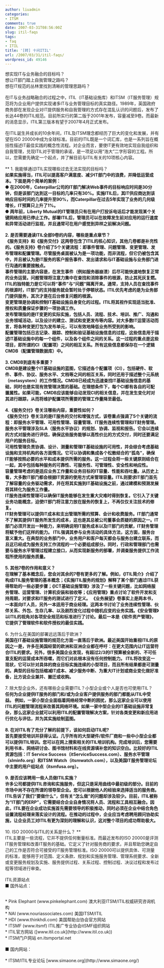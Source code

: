 ```yaml
---
author: liuadmin
categories:
- ITSM
comments: true
date: 2007-03-31T08:56:00Z
slug: itil-faqs
tags:
- faq
- ITIL
title: '[转] 十问ITIL'
url: /2007/03/31/itil-faqs/
wordpress_id: 49146
---
```


想实现IT与业务融合的目标吗？<br />想让IT部门踏上自我管理之路吗？<br />想在IT规范的丛林里找到清晰的管理思路吗？<br /><br />在IT与业务战略融合的过程之中，ITIL（IT基础设施库）和ITSM（IT服务管理）规范将为企业用户提供实现诸多IT与业务管理目标的真实路径。1989年，英国政府商务部在发现企业对IT提供服务和自我管理的方式存在混乱认识的问题后，发布了长达44卷的ITIL规范。目前所实行的第二版于2001年发布，容量减至9卷。而最新的消息显示，ITIL第三版本有望于2007年4月正式发布。<br /><br />在ITIL诞生并成长的10余年间，ITIL及ITSM理念都经历了巨大的变化和发展，并有望在ISO 20000中成为全球标准。目前的ITIL既是一个词汇库，也是一系列旨在概括性描述IT最佳实践的概念性流程。对企业而言，要使IT更有效地实现自我组织和自我管理，兑现ITIL对于管理的承诺，是一项足以用“浩大”二字形容的工程。所以，您需要先确定一个起点，并了解目前与ITIL有关的10项核心内容。<br /><br />**    1. 我能够通过ITIL实现哪些过去无法实现的目标吗？**<br />如果实施得当，ITIL可以提高客户满意度、减少IT部门中的浪费，并降低运营成本。下面是两个简单的案例：<br />● 在2000年，Caterpillar公司的IT部门解决Web事件的目标响应时间是30分钟，但是该部门达到这一目标的几率只有30%。实施ITIL后，其IT供应商达到该响应目标时间的几率提升至90%，而Caterpillar在过去5年实现了业务的几何级增长，IT预算只上升了1%。<br />● 两年前，Liberty Mutual的IT管理员只有在用户打投诉电话后才能发现某个关键网络应用已停止工作。部署ITIL后，管理员可以在故障发生前对应用的运行速度和异常活动进行监视，并且通常可在用户感觉到异样之前解决问题。<br /><br />**2. 是否需要通读ITIL全部9卷的内容，哪些是重点章节？**<br />《服务支持》和《服务交付》这两卷包含了ITIL的核心知识，其他几卷都是补充性的。《服务支持》卷介绍了5个关键流程：即事件管理、问题管理、变更管理、发布管理和配置管理。尽管服务桌面被认为是一项功能，而非流程，但它仍被包含其中，并且被认为是IT服务的客户报告事件、发出请求和与IT基础设施与业务部门进行沟通的重要接触点。<br />事件管理的主要内容是，在发生事件（例如服务器崩溃）后尽可能快速地恢复正常的业务运营。问题管理将注意力集中在查找和消除事件的根源，防止其死灰复燃。<br />ITIL的独特能力是它可以将“事件”与“问题”隔离开来。通常，支持人员在查找事件的根源时，IT部门的支持服务就会暂时处于停顿状态。ITIL优先考虑的是为业务部门提供服务，其次才是在后台修复问题的根源。<br />变更管理是协调和控制IT基础设施自身变化的过程。ITIL将其视作实现适当批准、授权和质量保证步骤的一项协调工作。<br />发布管理指的是IT变更的实际实施，包括人员、流程、技术、培训、推广、沟通和业务领域活动，以及设计的建立、测试和变更发布等内容。对大多数IT运营活动而言，将各种变更打包为发布单元，可以有效地降低业务所受到的影响。<br />配置管理包括日志记录、跟踪、控制和验证基础设施信息的过程，这些信息用于描述IT基础设施中的每一个组件，以及各个组件之间的关系。这一过程的重点是这些项目，即所谓的CI（配置项）之间的相互关系。所有这些信息都保存在一个逻辑CMDB（配置管理数据库）中。<br /><br />**3. CMDB到底有多重要？**<br />CMDB是建设整个IT基础设施的蓝图，它描述各个配置项（CI），包括硬件、软件、事件、协议、服务水平、文档等之间的相互关系，同时还用于描述整个元系统（metasystem）的工作情况。CMDB已经成为迅速查找IT基础设施信息的基础，同时也是实现有效管理决策的基础。在理想条件下，每个CI都有各自的可配置属性。如果可能，CMDB应该能够自动发现CI的相关信息，并在发生变化时对其进行跟踪，从而将维护配置项所需要的管理工作量降至最低。<br /><br />**4.《服务交付》卷关注哪些内容，重要性如何？**<br />《服务交付》卷关注的是IT服务的交付和增强方式，该卷重点强调了5个关键的流程：即服务水平管理、可用性管理、容量管理、IT服务连续性管理和IT财务管理。<br />服务水平管理涉及SLA（服务水平协议）的规划、协调、监视和报告。它会以连续的方式对服务进行评估，确保这些服务能够以高性价比的方式交付，同时还要满足用户的服务目标。<br />可用性管理负责协调、设计、测量和管理IT基础设施的可用性，并会综合考虑基础设施和支持机构的各方面情况。它可以协调和集成各个松散结合的“孤岛”，确保IT能够按照必要的水平和成本提供所需的服务。这一过程会将一些关键原则结合在一起，其中包括每种服务的可靠性、可服务性、可管理性、安全性和响应性。<br />容量管理考虑的是适应业务工作量和业务目标的IT容量、性能和吞吐量。从历史上看，大多数IT部门都会根据IT资源的使用方式来管理容量。ITIL则要求IT部门首先了解容量的业务驱动需求，并在将其实施到IT基础设施之前，通过建模和预测发展将其转化为服务工作量。<br />IT服务连续性管理可以确保IT服务能够在发生重大灾难时得到恢复。它引入了关键业务功能概念，迫使IT部门将注意力放在服务的恢复上，不再仅仅关注技术的修复。<br />IT财务管理可以提供IT成本和支出管理所需的预算、会计和收费服务。IT部门通常不了解其提供IT服务所发生的成本，这也是其总被公司董事会质疑的原因之一。IT部门必须开发出一种能力，来明确说明IT服务成本以及IT部门的贡献，IT财务管理将赋予他们这样的能力。        ITIL强调其参与业务活动的具体方法，这方面，服务台意义重大。在典型的业务部门中，业务用户和客户每天都会与服务台建立联系，而且这已经成为服务支持工作流程的一个必要组成部分。同时，行政和管理部门也需要与服务水平管理过程建立接口，从而实现新服务的部署，并调查服务提供工作流程所使用的服务质量。<br /><br />**5. 其他7卷的作用和意义？**<br />在理解了基本概念后，您会对其余的7卷有更多的了解。例如，《ITIL简介》介绍了构成ITIL服务管理的基本概念；《实施ITIL服务的规划》解释了某个部门通过ITIL获得帮助的一些必要步骤；《ICT基础设施管理》涉及了一些关键问题，比如网络服务管理、运营管理、计算机安装和验收等；《应用管理》重点讨论了软件开发和支持周期，对要求和IT服务的测试进行了定义。        《业务展望》卷事实上是两本书，一本面向IT人员，另外一本适用于商业经理。这两本书讨论了业务连续性管理、伙伴关系、外包、生存几率、以及剧烈变化过程中随机应变的业务实践。《安全管理》以ITIL的视角对各项安全规范和标准进行了讨论。最后一本是《软件资产管理》，它提供了管理软件和软件授权的最佳实践。<br /><br />**      6. 为什么在美国的部署远远落后于欧洲？**<br />美国在IT基础设施管理的规范化方面一直落后于欧洲。最近美国开始重视ITIL的原因之一是，许多在美国经营的欧洲和亚洲企业都在呼吁：在更大范围内让IT运营符合ITIL的要求。另外，很多美国企业发现，有超过2/3的IT预算被全新的、不可任意支配的运营成本所吞噬，而它们对此根本没有任何控制能力。        ITIL将改变这一现状，它可以针对具体的商业目标实施连续的小型项目，而且所有结果都是可测量的。典型的目标包括缩减IT成本、减少服务中断、为重大IT计划或商业变化做好准备，比方说企业兼并、搬迁或收购。<br /><br />** 7. 除大型企业外，还有哪些企业需要ITIL？小型企业或个人是否也可使用ITIL？**<br />任何为企业提供IT服务的部门和/或为企业客户提供服务的部门都能从ITIL中受益。        例如，一家小型企业面临着网络经常中断的困扰，那么这家企业可以使用ITIL的问题管理流程来改善其网络环境。如果一家中型企业的IT基础设施非常复杂，那么这家企业就可以利用ITIL的配置管理解决方案，针对各类变更和新应用进行优化与评估，并为其实施绘制蓝图。<br /><br />**8. 在对ITIL有了充分了解的前提下，该如何启动ITIL呢?**<br />首先要接受培训并获得认证。几乎所有的大型硬件/软件厂商和一些中小型企业都可以提供ITIL培训。您可以在网上搜索相关的ITIL培训机构。完成培训后，您需要利用书本、网络研讨会、图书馆材料和在线资源填补您的知识空白。比较好的ITIL资源包括：IT Service Success（itServiceSuccess.com）、服务水平管理（slminfo.org）和ITSM Watch（itsmwatch.com），以及美国IT服务管理论坛中主要的用户组站点（itsmfusa.org）。<br /><br />**9. 是否应该聘用一些人员做ITIL实施？**<br />许多公司都提供ITIL咨询和实施服务，但这只是采用曲线中最初级的部分。目前的市场中尚不存在所谓的领导型企业。您可以根据他人的经验来选择适当的服务商。 ITIL告诉了我们“要做什么”，但有关“怎么做”的问题却涉及较少。目前，ITIL被称为“IT部门的ERP”，它需要结合企业自身情况将人员、流程和工具相互融合。因此，ITIL要在企业成功实施首先需要领导的积极推动，同时必须在企业中结合角色设置流程经理来落实设计的流程。在推动的过程中，企业应当考虑聘用顾问协助实施，让企业员工对ITIL有更为深刻的理解和认识，这对整个项目的成功帮助极大。<br /><br />** 10. ISO 20000与ITIL的关系是什么？ **<br />ITIL主要是一些流程，它并不提供任何衡量标准。而最近发布的ISO 20000是评测IT服务管理和改善IT服务的基础。它定义了针对服务商的要求，并且帮助您确定自己的工作是否符合可接受的IT服务管理标准。ISO 20000可以提供具体、可测量的标准，能够用于对范围、定义条款、规划和实施服务管理、管理系统要求、全新或变更服务规划及实施、服务提供过程、关系过程、控制过程、决议过程和发布过程等领域进行审查。<br /><br />ITIL资源站点<br />■ 国外站点：<br />

<br />	
  * Pink Elephant (www.pinkelephant.com)  澳大利亚ITSM/ITIL权威研究咨询机构
<br />	
  * NAI (www.nouriassociates.com) 美国ITSM/ITIL
<br />	
  * HDI (www.thinkhdi.com) 美国帮助台协会官方网站
<br />	
  * ITSMF (www.itsmf)  ITIL推广专业协会itSMF组织网站
<br />	
  * ITIL官方网站 ([www.itil.co.uk](http://www.itil.co.uk))
<br />	
  * ITSM门户网站 en.itsmportal.net
<br /><br />■ 国内网站：<br /><br />	
  * ITSM/ITIL专业论坛 [www.simaone.org](http://www.simaone.org/)
<br />
